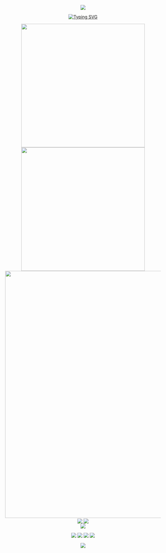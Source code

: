 <p align="center">
<img src="https://capsule-render.vercel.app/api?type=waving&color=timeGradient&height=300&&section=header&text=HI%20THERE&fontSize=90&fontAlign=50&fontAlignY=30&desc=I'm%20ev3rm0re&descAlign=50&descSize=30&descAlignY=60&animation=twinkling" />
</p>

<p align="center">
<a href="https://git.io/typing-svg"><img src="https://readme-typing-svg.demolab.com?font=Source+Code+Pro&pause=1000&color=1E88E5&center=true&vCenter=true&width=435&lines=Welcome+to+visit+my+profile+page;Have+fun!" alt="Typing SVG" /></a>
</p>

<p align="center">
<img align="center" width="400" src="https://github-readme-stats.vercel.app/api?username=ev3rm0re&theme=transparent&show_icons=true&hide_border=true&show=reviews&hide_title=true&hide=contribs&number_format=long" />
<img align="center" width="400" src="https://streak-stats.demolab.com?user=ev3rm0re&theme=transparent&hide_border=true" />
<br/>
<img width="800" src="https://github-readme-activity-graph.vercel.app/graph?username=ev3rm0re&theme=github-compact&hide_border=true&area=true&custom_title=Contribution%20Graph" />
<br/>
<img align="center" src="https://github-readme-stats.vercel.app/api/wakatime?username=ev3rm0re&theme=transparent&hide_border=true&layout=compact&langs_count=22" />
<img align="center" src="https://github-readme-stats.vercel.app/api/top-langs/?username=ev3rm0re&theme=transparent&hide_border=true&layout=donut-vertical&langs_count=6" />
<br/>
<img align="center" src="https://go-skill-icons.vercel.app/api/icons?i=py,c,cpp,java,html,css,js,md,latex">
</p>

<p align="center">
<a href="https://github.com/ev3rm0re"><img src="https://img.shields.io/badge/GitHub-ev3rm0re-blue?logo=github" /></a>
<a href="https://space.bilibili.com/250672240"><img src="https://img.shields.io/badge/哔哩哔哩-ev3rm0re-pink?logo=bilibili" /></a>
<a href="https://wakatime.com/@ev3rm0re"><img src="https://wakatime.com/badge/user/0d415ee6-e0e6-4eda-b4a2-c7afa8b040f8.svg" /></a>
<img src="https://komarev.com/ghpvc/?username=ev3rm0re" />
</p>

<p align="center">
<img src="https://capsule-render.vercel.app/api?type=waving&color=timeGradient&height=300&&section=footer&text=GOOD%20BYE&fontSize=90&fontAlign=50&fontAlignY=70&desc=Have%20A%20Nice%20Day!&descAlign=50&descSize=30&descAlignY=40&animation=twinkling" />
</p>

